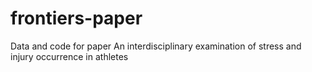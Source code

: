 # frontiers-paper

Data and code for paper An interdisciplinary examination of stress and injury occurrence in athletes
